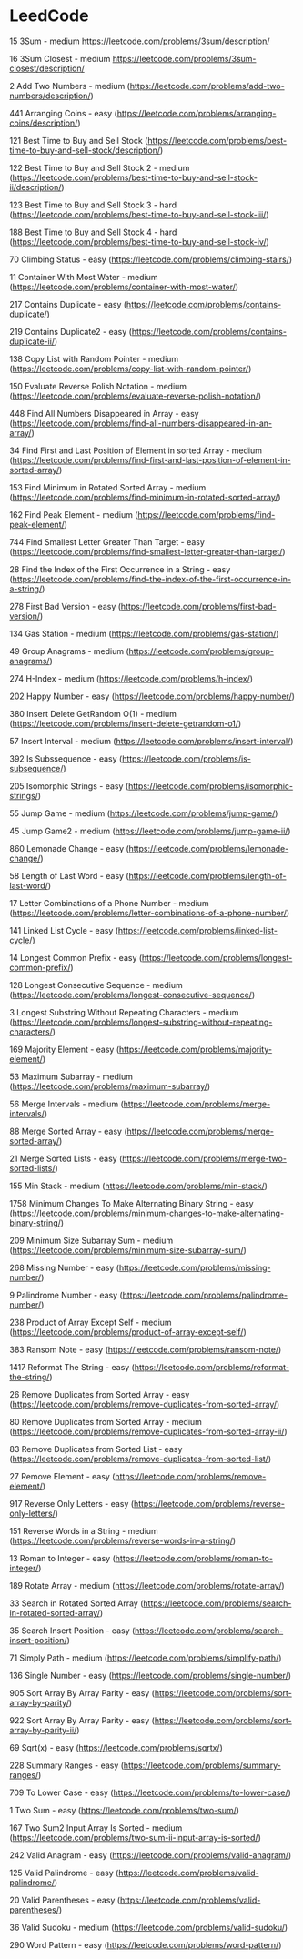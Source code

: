 # LeedCode
15 3Sum - medium 
https://leetcode.com/problems/3sum/description/

16 3Sum Closest - medium 
https://leetcode.com/problems/3sum-closest/description/

 2 Add Two Numbers - medium (https://leetcode.com/problems/add-two-numbers/description/)
 
441 Arranging Coins - easy (https://leetcode.com/problems/arranging-coins/description/)

121 Best Time to Buy and Sell Stock (https://leetcode.com/problems/best-time-to-buy-and-sell-stock/description/)

122 Best Time to Buy and Sell Stock 2 - medium (https://leetcode.com/problems/best-time-to-buy-and-sell-stock-ii/description/)

123 Best Time to Buy and Sell Stock 3 - hard (https://leetcode.com/problems/best-time-to-buy-and-sell-stock-iii/)

188 Best Time to Buy and Sell Stock 4 - hard (https://leetcode.com/problems/best-time-to-buy-and-sell-stock-iv/)

70 Climbing Status - easy (https://leetcode.com/problems/climbing-stairs/)

11 Container With Most Water - medium (https://leetcode.com/problems/container-with-most-water/)

217 Contains Duplicate - easy (https://leetcode.com/problems/contains-duplicate/)

219 Contains Duplicate2 - easy (https://leetcode.com/problems/contains-duplicate-ii/)

138 Copy List with Random Pointer - medium (https://leetcode.com/problems/copy-list-with-random-pointer/)

150 Evaluate Reverse Polish Notation - medium (https://leetcode.com/problems/evaluate-reverse-polish-notation/)

448 Find All Numbers Disappeared in Array - easy (https://leetcode.com/problems/find-all-numbers-disappeared-in-an-array/)

34 Find First and Last Position of Element in sorted Array - medium (https://leetcode.com/problems/find-first-and-last-position-of-element-in-sorted-array/)

153 Find Minimum in Rotated Sorted Array - medium (https://leetcode.com/problems/find-minimum-in-rotated-sorted-array/)

162 Find Peak Element - medium (https://leetcode.com/problems/find-peak-element/)

744 Find Smallest Letter Greater Than Target - easy (https://leetcode.com/problems/find-smallest-letter-greater-than-target/)

28 Find the Index of the First Occurrence in a String - easy (https://leetcode.com/problems/find-the-index-of-the-first-occurrence-in-a-string/)

278 First Bad Version - easy (https://leetcode.com/problems/first-bad-version/)

134 Gas Station - medium (https://leetcode.com/problems/gas-station/)

49 Group Anagrams - medium (https://leetcode.com/problems/group-anagrams/)

274 H-Index - medium (https://leetcode.com/problems/h-index/)

202 Happy Number - easy (https://leetcode.com/problems/happy-number/)

380 Insert Delete GetRandom O(1) - medium (https://leetcode.com/problems/insert-delete-getrandom-o1/)

57 Insert Interval - medium (https://leetcode.com/problems/insert-interval/)

392 Is Subssequence - easy (https://leetcode.com/problems/is-subsequence/)

205 Isomorphic Strings - easy (https://leetcode.com/problems/isomorphic-strings/)

55 Jump Game - medium (https://leetcode.com/problems/jump-game/)

45 Jump Game2 - medium (https://leetcode.com/problems/jump-game-ii/)

860 Lemonade Change - easy (https://leetcode.com/problems/lemonade-change/)

58 Length of Last Word - easy (https://leetcode.com/problems/length-of-last-word/)

17 Letter Combinations of a Phone Number - medium (https://leetcode.com/problems/letter-combinations-of-a-phone-number/)

141 Linked List Cycle - easy (https://leetcode.com/problems/linked-list-cycle/)

14 Longest Common Prefix - easy (https://leetcode.com/problems/longest-common-prefix/)

128 Longest Consecutive Sequence - medium (https://leetcode.com/problems/longest-consecutive-sequence/)

3 Longest Substring Without Repeating Characters - medium (https://leetcode.com/problems/longest-substring-without-repeating-characters/)

169 Majority Element - easy (https://leetcode.com/problems/majority-element/)

53 Maximum Subarray - medium (https://leetcode.com/problems/maximum-subarray/)

56 Merge Intervals - medium (https://leetcode.com/problems/merge-intervals/)

88 Merge Sorted Array - easy (https://leetcode.com/problems/merge-sorted-array/)

21 Merge Sorted Lists - easy (https://leetcode.com/problems/merge-two-sorted-lists/)

155 Min Stack - medium (https://leetcode.com/problems/min-stack/)

1758 Minimum Changes To Make Alternating Binary String - easy (https://leetcode.com/problems/minimum-changes-to-make-alternating-binary-string/)

209 Minimum Size Subarray Sum - medium (https://leetcode.com/problems/minimum-size-subarray-sum/)

268 Missing Number - easy (https://leetcode.com/problems/missing-number/)

9 Palindrome Number - easy (https://leetcode.com/problems/palindrome-number/)

238 Product of Array Except Self - medium (https://leetcode.com/problems/product-of-array-except-self/)

383 Ransom Note - easy (https://leetcode.com/problems/ransom-note/)

1417 Reformat The String - easy (https://leetcode.com/problems/reformat-the-string/)

26 Remove Duplicates from Sorted Array - easy (https://leetcode.com/problems/remove-duplicates-from-sorted-array/)

80 Remove Duplicates from Sorted Array - medium (https://leetcode.com/problems/remove-duplicates-from-sorted-array-ii/)

83 Remove Duplicates from Sorted List - easy (https://leetcode.com/problems/remove-duplicates-from-sorted-list/)

27 Remove Element - easy (https://leetcode.com/problems/remove-element/)

917 Reverse Only Letters - easy (https://leetcode.com/problems/reverse-only-letters/)

151 Reverse Words in a String - medium (https://leetcode.com/problems/reverse-words-in-a-string/)

13 Roman to Integer - easy (https://leetcode.com/problems/roman-to-integer/)

189 Rotate Array - medium (https://leetcode.com/problems/rotate-array/)

33 Search in Rotated Sorted Array (https://leetcode.com/problems/search-in-rotated-sorted-array/)

35 Search Insert Position - easy (https://leetcode.com/problems/search-insert-position/)

71 Simply Path - medium (https://leetcode.com/problems/simplify-path/)

136 Single Number - easy (https://leetcode.com/problems/single-number/)

905 Sort Array By Array Parity - easy (https://leetcode.com/problems/sort-array-by-parity/)

922 Sort Array By Array Parity - easy (https://leetcode.com/problems/sort-array-by-parity-ii/)

69 Sqrt(x) - easy (https://leetcode.com/problems/sqrtx/)

228 Summary Ranges - easy (https://leetcode.com/problems/summary-ranges/)

709 To Lower Case - easy (https://leetcode.com/problems/to-lower-case/)

1 Two Sum - easy (https://leetcode.com/problems/two-sum/)

167 Two Sum2 Input Array Is Sorted - medium (https://leetcode.com/problems/two-sum-ii-input-array-is-sorted/)

242 Valid Anagram - easy (https://leetcode.com/problems/valid-anagram/)

125 Valid Palindrome - easy (https://leetcode.com/problems/valid-palindrome/)

20 Valid Parentheses - easy (https://leetcode.com/problems/valid-parentheses/)

36 Valid Sudoku - medium (https://leetcode.com/problems/valid-sudoku/)

290 Word Pattern - easy (https://leetcode.com/problems/word-pattern/)




     

    
